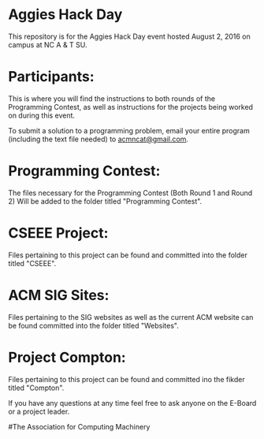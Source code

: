 # Aggies Hack Day
This repository is for the Aggies Hack Day event hosted August 2, 2016 on campus at NC A &amp; T SU.

# Participants:
This is where you will find the instructions to both rounds of the Programming Contest, as well as instructions for the projects being worked on during this event.

To submit a solution to a programming problem, email your entire program (including the text file needed) to acmncat@gmail.com.

# Programming Contest:
The files necessary for the Programming Contest (Both Round 1 and Round 2) Will be added to the folder titled "Programming Contest".

# CSEEE Project: 
Files pertaining to this project can be found and committed into the folder titled "CSEEE".

# ACM SIG Sites:
Files pertaining to the SIG websites as well as the current ACM website can be found committed into the folder titled "Websites".

# Project Compton:
Files pertaining to this project can be found and committed ino the fikder titled "Compton".



If you have any questions at any time feel free to ask anyone on the E-Board or a project leader. 


#The Association for Computing Machinery
